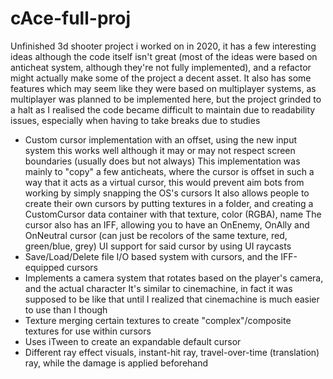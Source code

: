 # cAce-full-proj
Unfinished 3d shooter project i worked on in 2020, it has a few interesting ideas although the code itself isn't great (most of the ideas were based on anticheat system, although they're not fully implemented), and a refactor might actually make some of the project a decent asset.
It also has some features which may seem like they were based on multiplayer systems, as multiplayer was planned to be implemented here, but the project grinded to a halt as I realised the code became difficult to maintain due to readability issues, especially when having to take breaks due to studies
- Custom cursor implementation with an offset, using the new input system this works well although it may or may not respect screen boundaries (usually does but not always)
This implementation was mainly to "copy" a few anticheats, where the cursor is offset in such a way that it acts as a virtual cursor, this would prevent aim bots from working by simply snapping the OS's cursors
It also allows people to create their own cursors by putting textures in a folder, and creating a CustomCursor data container with that texture, color (RGBA), name
The cursor also has an IFF, allowing you to have an OnEnemy, OnAlly and OnNeutral cursor (can just be recolors of the same texture, red, green/blue, grey)
UI support for said cursor by using UI raycasts
- Save/Load/Delete file I/O based system with cursors, and the IFF-equipped cursors
- Implements a camera system that rotates based on the player's camera, and the actual character
It's similar to cinemachine, in fact it was supposed to be like that until I realized that cinemachine is much easier to use than I though
- Texture merging certain textures to create "complex"/composite textures for use within cursors
- Uses iTween to create an expandable default cursor
- Different ray effect visuals, instant-hit ray, travel-over-time (translation) ray, while the damage is applied beforehand
